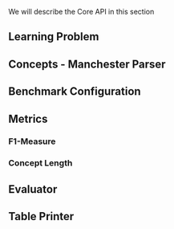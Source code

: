 We will describe the Core API in this section


## Learning Problem 


## Concepts - Manchester Parser 

## Benchmark Configuration


## Metrics 

### F1-Measure

### Concept Length 


## Evaluator


## Table Printer